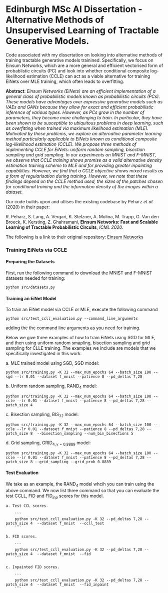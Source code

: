 # Edinburgh MSc AI Dissertation - Alternative Methods of Unsupervised Learning of Tractable Generative Models.

Code associated with my dissertation on looking into alternative methods of training tractable generative models trainined. Specifically, we focus on Einsum Networks, which are a more general and efficient vectorised form of probablistic circuits (PC) and look into whether conditional composite log-likelihood estimation (CCLE) can act as a viable alternative for training EiNets over MLE training, which often leads to overfitting.

**Abstract**: *Einsum Networks (EiNets) are an efficient implementation of a general class of probabilistic models known as probabilistic circuits (PCs). These models have advantages over expressive generative models such as VAEs and GANs because they allow for exact and efficient probabilistic inference of various types. However, as PCs grow in the number of parameters, they become more challenging to train. In particular, they have been shown to be susceptible to ubiquitous problems in deep learning, such as overfitting when trained via maximum likelihood estimation (MLE). Motivated by these problems, we explore an alternative parameter learning method particularly applicable to EiNets known as conditional composite log-likelihood estimation (CCLE). We propose three methods of implementing CCLE for EiNets: uniform random sampling, bisection sampling and grid sampling. In our experiments on MNIST and F-MNIST, we observe that CCLE training shows promise as a valid alternative density estimation training scheme to MLE and for providing greater inpainting capabilities. However, we find that a CCLE objective shows mixed results as a form of regularisation during training. However, we note that these findings depend on the CCLE method used, the sizes of the patches chosen for conditional training and the information density of the images within a dataset.*

Our code builds upon and utlises the existing codebase by Peharz *et al.* (2020) in their paper:

R. Peharz, S. Lang, A. Vergari, K. Stelzner, A. Molina, M. Trapp, G. Van den Broeck, K. Kersting, Z. Ghahramani,
**Einsum Networks: Fast and Scalable Learning of Tractable Probabilistic Circuits**,
*ICML 2020*.

The following is a link to their original repository: [Einsum Networks](https://github.com/cambridge-mlg/EinsumNetworks)

### Training EiNets via CCLE

#### Preparing the Datasets

First, run the following command to download the MNIST and F-MNIST datasets needed for training:

```
python src/datasets.py 
```

#### Training an EiNet Model
To train an EiNet model via CCLE or MLE, execute the following command 
```
python src/test_ccll_evaluation.py --command_line_arguments
```
adding the the command line arguments as you need for training. 

Below we give three examples of how to train EiNets using SGD for MLE, and then using uniform random smapling, bisection sampling and grid sampling for CLLE training. The examples we include are models that we specifically investigated in this work.

   a. MLE trained model using SGD, $\text{SGD}$ model:


    python src/training.py -K 32 --max_num_epochs 64 --batch_size 100 --sgd --lr 0.01 --dataset f_mnist --patience 8 --pd_deltas 7,28
         

   b. Uniform random sampling, $\text{RAND}_4$ model:

    
    python src/training.py -K 32 --max_num_epochs 64 --batch_size 100 --ccle --lr 0.01 --dataset f_mnist --patience 8 --pd_deltas 7,28 --patch_size 4
    

   c. Bisection sampling, $\text{BIS}_{32}$ model:

    
    python src/training.py -K 32 --max_num_epochs 64 --batch_size 100 --ccle --lr 0.01 --dataset f_mnist --patience 8 --pd_deltas 7,28 --patch_size 8  --bisection_sampling --num_bin_bisections 5
    

   d. Grid sampling, $\text{GRID}_{4, \gamma = 0.8889}$ model:

    
    python src/training.py -K 32 --max_num_epochs 64 --batch_size 100 --ccle --lr 0.01 --dataset f_mnist --patience 8 --pd_deltas 7,28 --patch_size 8 --grid_sampling --grid_prob 0.8889
    

#### Test Evaluation
We take as an example, the $\text{RAND}_4$ model whcih you can train using the above command. We now list three command so that you can evaluate the test CCLL, $\text{FID}$ and $\text{FID}_{inp}$ scores for this model.

    a. Test CCL scores.

        ```
        python src/test_ccll_evaluation.py -K 32 --pd_deltas 7,28 --patch_size 4  --dataset f_mnist  --ccll_test 
        ```

    b. FID scores.

        ```
        python src/test_ccll_evaluation.py -K 32 --pd_deltas 7,28 --patch_size 4  --dataset f_mnist  --fid 
        ```

    c. Inpainted FID scores.

        ```
        python src/test_ccll_evaluation.py -K 32 --pd_deltas 7,28 --patch_size 4  --dataset f_mnist  --fid_inpaint 
        ```


